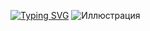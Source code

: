 [![Typing SVG](https://readme-typing-svg.herokuapp.com?font=Indie+Flower&size=29&pause=1000&color=DF3030&background=10101000&center=true&vCenter=true&random=false&width=435&lines=Hi!+I'm+Fergie+Doigrales.+%F0%9F%90%87;+I+am+a+student+at+ITMO+University%2C+%E2%9D%A4%EF%B8%8F;faculty+of+Software+Engineering.+%F0%9F%90%B0)](https://git.io/typing-svg)
![Иллюстрация](https://github.com/FergieDoigrales/itmo-labs/blob/main/RndmPctr.png)
